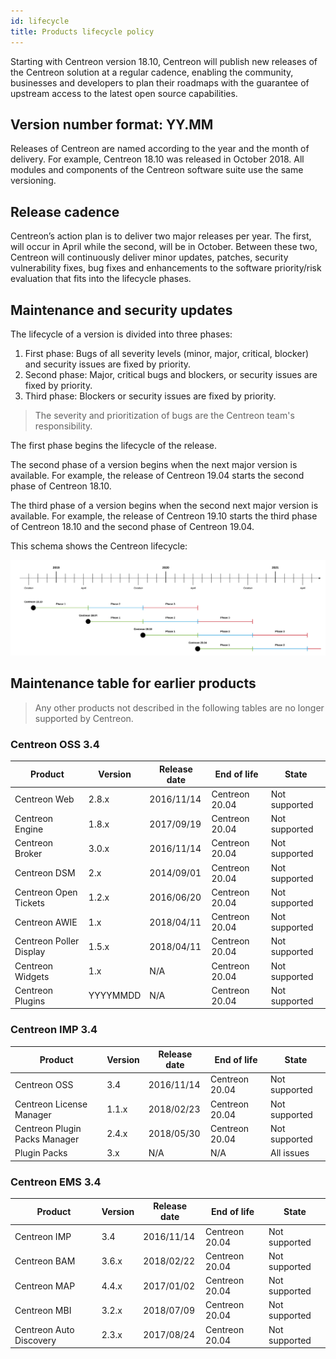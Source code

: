 ```yaml
---
id: lifecycle
title: Products lifecycle policy
---
```


Starting with Centreon version 18.10, Centreon will publish new releases of the
Centreon solution at a regular cadence, enabling the community, businesses and
developers to plan their roadmaps with the guarantee of upstream access to the
latest open source capabilities.

## Version number format: YY.MM

Releases of Centreon are named according to the year and the month of delivery.
For example, Centreon 18.10 was released in October 2018. All modules and
components of the Centreon software suite use the same versioning.

## Release cadence

Centreon’s action plan is to deliver two major releases per year. The first,
will occur in April while the second, will be in October. Between these two,
Centreon will continuously deliver minor updates, patches, security
vulnerability fixes, bug fixes and enhancements to the software priority/risk
evaluation that fits into the lifecycle phases.

## Maintenance and security updates

The lifecycle of a version is divided into three phases:

1.  First phase: Bugs of all severity levels (minor, major, critical, blocker)
and security issues are fixed by priority.
2.  Second phase: Major, critical bugs and blockers, or security issues are
fixed by priority.
3.  Third phase: Blockers or security issues are fixed by priority.

> The severity and prioritization of bugs are the Centreon team's responsibility.

The first phase begins the lifecycle of the release.

The second phase of a version begins when the next major version is available.
For example, the release of Centreon 19.04 starts the second phase of Centreon
18.10.

The third phase of a version begins when the second next major version is
available. For example, the release of Centreon 19.10 starts the third phase of
Centreon 18.10 and the second phase of Centreon 19.04.

This schema shows the Centreon lifecycle:

![image](../assets/releases/lifecycle.png)

## Maintenance table for earlier products

> Any other products not described in the following tables are no longer supported
> by Centreon.

### Centreon OSS 3.4

| Product                 | Version  | Release date | End of life    | State         |
| ----------------------- | -------- | ------------ | -------------- | ------------- |
| Centreon Web            | 2.8.x    | 2016/11/14   | Centreon 20.04 | Not supported |
| Centreon Engine         | 1.8.x    | 2017/09/19   | Centreon 20.04 | Not supported |
| Centreon Broker         | 3.0.x    | 2016/11/14   | Centreon 20.04 | Not supported |
| Centreon DSM            | 2.x      | 2014/09/01   | Centreon 20.04 | Not supported |
| Centreon Open Tickets   | 1.2.x    | 2016/06/20   | Centreon 20.04 | Not supported |
| Centreon AWIE           | 1.x      | 2018/04/11   | Centreon 20.04 | Not supported |
| Centreon Poller Display | 1.5.x    | 2018/04/11   | Centreon 20.04 | Not supported |
| Centreon Widgets        | 1.x      | N/A          | Centreon 20.04 | Not supported |
| Centreon Plugins        | YYYYMMDD | N/A          | Centreon 20.04 | Not supported |

### Centreon IMP 3.4

| Product                       | Version | Release date | End of life    | State           |
| ----------------------------- | ------- | ------------ | -------------- | --------------- |
| Centreon OSS                  | 3.4     | 2016/11/14   | Centreon 20.04 | Not supported   |
| Centreon License Manager      | 1.1.x   | 2018/02/23   | Centreon 20.04 | Not supported   |
| Centreon Plugin Packs Manager | 2.4.x   | 2018/05/30   | Centreon 20.04 | Not supported   |
| Plugin Packs                  | 3.x     | N/A          | N/A            | All issues      |

### Centreon EMS 3.4

| Product                 | Version | Release date | End of life    | State                     |
| ----------------------- | ------- | ------------ | -------------- | ------------------------- |
| Centreon IMP            | 3.4     | 2016/11/14   | Centreon 20.04 | Not supported             |
| Centreon BAM            | 3.6.x   | 2018/02/22   | Centreon 20.04 | Not supported             |
| Centreon MAP            | 4.4.x   | 2017/01/02   | Centreon 20.04 | Not supported             |
| Centreon MBI            | 3.2.x   | 2018/07/09   | Centreon 20.04 | Not supported             |
| Centreon Auto Discovery | 2.3.x   | 2017/08/24   | Centreon 20.04 | Not supported             |